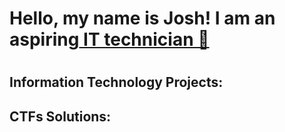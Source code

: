 <h1> Hello, my name is Josh! I am an aspiring<a href="https://www.linkedin.com/in/jgomez2126"> IT technician 👋</a> <h1>


<h2> Information Technology Projects: <h2>



<h2> CTFs Solutions: <h2>


